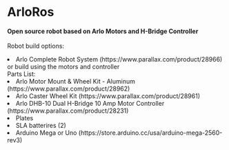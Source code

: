 # ArloRos
<b>Open source robot based on Arlo Motors and H-Bridge Controller</b>
<br><br>
Robot build options:
<li> Arlo Complete Robot System (https://www.parallax.com/product/28966)
<br>
or build using the motors and controller <br>
Parts List:
<li>Arlo Motor Mount & Wheel Kit - Aluminum (https://www.parallax.com/product/28962)
<li>Arlo Caster Wheel Kit (https://www.parallax.com/product/28961)
<li>Arlo DHB-10 Dual H-Bridge 10 Amp Motor Controller (https://www.parallax.com/product/28231)
<li>Plates
<li>SLA batterires (2)
<li> Arduino Mega or Uno (https://store.arduino.cc/usa/arduino-mega-2560-rev3)

